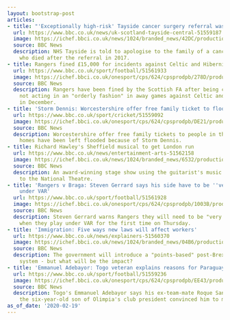 ```yaml
---
layout: bootstrap-post
articles:
- title: "'Exceptionally high-risk' Tayside cancer surgery referral was 'unreasonable'"
  url: https://www.bbc.co.uk/news/uk-scotland-tayside-central-51559187
  image: https://ichef.bbci.co.uk/news/1024/branded_news/42DC/production/_110961171__100011022__92782999_ninewells.jpg
  source: BBC News
  description: NHS Tayside is told to apologise to the family of a cancer patient
    who died after the referral in 2017.
- title: Rangers fined £15,000 for incidents against Celtic and Hibernian
  url: https://www.bbc.co.uk/sport/football/51561933
  image: https://ichef.bbci.co.uk/onesport/cps/624/cpsprodpb/278D/production/_110552101_19738043.jpg
  source: BBC News
  description: Rangers have been fined by the Scottish FA after being charged with
    not acting in an "orderly fashion" in away games against Celtic and Hibernian
    in December.
- title: 'Storm Dennis: Worcestershire offer free family ticket to flood victims'
  url: https://www.bbc.co.uk/sport/cricket/51559092
  image: https://ichef.bbci.co.uk/onesport/cps/624/cpsprodpb/DE21/production/_110956865_gettyimages-1137574418.jpg
  source: BBC News
  description: Worcestershire offer free family tickets to people in the county whose
    homes have been left flooded because of Storm Dennis.
- title: Richard Hawley's Sheffield musical to get London run
  url: https://www.bbc.co.uk/news/entertainment-arts-51562158
  image: https://ichef.bbci.co.uk/news/1024/branded_news/6532/production/_110960952_hawleybbc.jpg
  source: BBC News
  description: An award-winning stage show using the guitarist's music is to transfer
    to the National Theatre.
- title: 'Rangers v Braga: Steven Gerrard says his side have to be ''very disciplined''
    under VAR'
  url: https://www.bbc.co.uk/sport/football/51561928
  image: https://ichef.bbci.co.uk/onesport/cps/624/cpsprodpb/1003B/production/_110959556_19856622.jpg
  source: BBC News
  description: Steven Gerrard warns Rangers they will need to be "very disciplined"
    when they play under VAR for the first time on Thursday.
- title: 'Immigration: Five ways new laws will affect workers'
  url: https://www.bbc.co.uk/news/explainers-51560370
  image: https://ichef.bbci.co.uk/news/1024/branded_news/04B6/production/_110960210_fruitpickinggetty.jpg
  source: BBC News
  description: The government will introduce a "points-based" post-Brexit immigration
    system - but what will be the impact?
- title: 'Emmanuel Adebayor: Togo veteran explains reasons for Paraguay move'
  url: https://www.bbc.co.uk/sport/football/51559236
  image: https://ichef.bbci.co.uk/onesport/cps/624/cpsprodpb/EE43/production/_110959906_gettyimages-1200788191.jpg
  source: BBC News
  description: Togo's Emmanuel Adebayor says his ex-team-mate Roque Santa Cruz and
    the six-year-old son of Olimpia's club president convinced him to move to Paraguay.
as_of_date: '2020-02-19'
---
```


